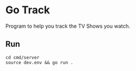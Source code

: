 # Go Track 

Program to help you track the TV Shows you watch. 

## Run

```shell 
cd cmd/server
source dev.env && go run .
```
